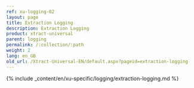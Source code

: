 ```yaml
---
ref: xu-logging-02
layout: page
title: Extraction Logging
description: Extraction Logging
product: xtract-universal
parent: logging
permalink: /:collection/:path
weight: 2
lang: en_GB
old_url: /Xtract-Universal-EN/default.aspx?pageid=extraction-logging
---
```

{% include _content/en/xu-specific/logging/extraction-logging.md %}